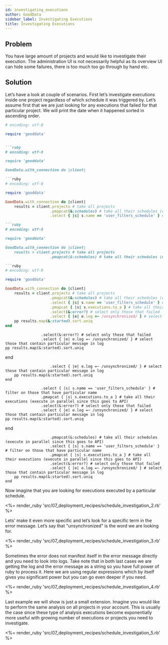 ```yaml
---
id: investigating_executions
author: GoodData
sidebar_label: Investigating Executions
title: Investigating Executions
---
```


Problem
-------

You have large amount of projects and would like to investigate their
execution. The administration UI is not necessarily helpful as its
overview UI can hide some failures, there is too much too go through by
hand etc.

Solution
--------

Let’s have a look at couple of scenarios. First let’s investigate
executions inside one project regardless of which schedule it was
triggered by. Let’s assume first that we are just looking for any
executions that failed for that particular project. We will print the
date when it happened sorted in ascending order.


```ruby
# encoding: utf-8

require 'gooddata'


```ruby
# encoding: utf-8

require 'gooddata'

GoodData.with_connection do |client|

```ruby
# encoding: utf-8

require 'gooddata'

GoodData.with_connection do |client|
    results = client.projects # take all projects
                    .pmapcat(&:schedules) # take all their schedules (execute in parallel since this goes to API)
                    .select { |s| s.name == 'user_filters_schedule' } # filter on those that have particular name

```ruby
# encoding: utf-8

require 'gooddata'

GoodData.with_connection do |client|
    results = client.projects # take all projects
                    .pmapcat(&:schedules) # take all their schedules (execute in parallel since this goes to API)

```ruby
# encoding: utf-8

require 'gooddata'

GoodData.with_connection do |client|
    results = client.projects # take all projects
                    .pmapcat(&:schedules) # take all their schedules (execute in parallel since this goes to API)
                    .select { |s| s.name == 'user_filters_schedule' } # filter on those that have particular name
                    .pmapcat { |s| s.executions.to_a } # take all their executions (execute in parallel since this goes to API)
                    .select(&:error?) # select only those that failed
                    .select { |e| e.log =~ /unsynchronized/ } # select those that contain particular message in log
    pp results.map(&:started).sort.uniq
end
```
                    .select(&:error?) # select only those that failed
                    .select { |e| e.log =~ /unsynchronized/ } # select those that contain particular message in log
    pp results.map(&:started).sort.uniq
end
```
                    .select { |e| e.log =~ /unsynchronized/ } # select those that contain particular message in log
    pp results.map(&:started).sort.uniq
end
```
                    .select { |s| s.name == 'user_filters_schedule' } # filter on those that have particular name
                    .pmapcat { |s| s.executions.to_a } # take all their executions (execute in parallel since this goes to API)
                    .select(&:error?) # select only those that failed
                    .select { |e| e.log =~ /unsynchronized/ } # select those that contain particular message in log
    pp results.map(&:started).sort.uniq
end
```
                    .pmapcat(&:schedules) # take all their schedules (execute in parallel since this goes to API)
                    .select { |s| s.name == 'user_filters_schedule' } # filter on those that have particular name
                    .pmapcat { |s| s.executions.to_a } # take all their executions (execute in parallel since this goes to API)
                    .select(&:error?) # select only those that failed
                    .select { |e| e.log =~ /unsynchronized/ } # select those that contain particular message in log
    pp results.map(&:started).sort.uniq
end
```

Now imagine that you are looking for executions executed by a particular
schedule.

&lt;%= render\_ruby
'src/07\_deployment\_recipes/schedule\_investigation\_2.rb' %&gt;

Lets' make it even more specific and let’s look for a specific term in
the error message. Let’s say that "unsynchronized" is the word we are
looking for.

&lt;%= render\_ruby
'src/07\_deployment\_recipes/schedule\_investigation\_3.rb' %&gt;

Sometimes the error does not manifest itself in the error message
directly and you need to look into logs. Take note that in both last
cases we are getting the log and the error message as a string so you
have full power of ruby to process it. Here we are using regular
expressions which by itself gives you significant power but you can go
even deeper if you need.

&lt;%= render\_ruby
'src/07\_deployment\_recipes/schedule\_investigation\_4.rb' %&gt;

Last example we will show is just a small extension. Imagine you would
like to perform the same analysis on all projects in your account. This
is usually the case since these type of analysis executions become
exponentially more useful with growing number of executions or projects
you need to investigate.

&lt;%= render\_ruby
'src/07\_deployment\_recipes/schedule\_investigation\_5.rb' %&gt;
